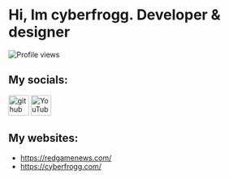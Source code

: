 # Hi, Im cyberfrogg. Developer & designer


![Profile views](https://gpvc.arturio.dev/cyberfrogg)  

## My socials:

[<img src='https://cdn.jsdelivr.net/npm/simple-icons@3.0.1/icons/github.svg' alt='github' height='40'>](https://github.com/cyberfrogg)  [<img src='https://cdn.jsdelivr.net/npm/simple-icons@3.0.1/icons/youtube.svg' alt='YouTube' height='40'>](https://www.youtube.com/c/cyberfrogg)  

## My websites:
* https://redgamenews.com/
* https://cyberfrogg.com/
